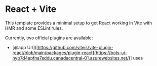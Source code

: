 # React + Vite

This template provides a minimal setup to get React working in Vite with HMR and some ESLint rules.

Currently, two official plugins are available:

- [@app Url]([https://github.com/vitejs/vite-plugin-react/blob/main/packages/plugin-react](https://bots-ui-hyb7d4apfna7eddu.canadacentral-01.azurewebsites.net/)] uses 
